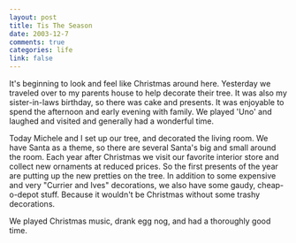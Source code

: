 ```yaml
--- 
layout: post
title: Tis The Season
date: 2003-12-7
comments: true
categories: life
link: false
---
```

It's beginning to look and feel like Christmas around here. Yesterday we traveled over to my parents house to help decorate their tree. It was also my sister-in-laws birthday, so there was cake and presents. It was enjoyable to spend the afternoon and early evening with family. We played 'Uno' and laughed and visited and generally had a wonderful time.

Today Michele and I set up our tree, and decorated the living room. We have Santa as a theme, so there are several Santa's big and small around the room. Each year after Christmas we visit our favorite interior store and collect new ornaments at reduced prices. So the first presents of the year are putting up the new pretties on the tree. In addition to some expensive and very "Currier and Ives" decorations, we also have some gaudy, cheap-o-depot stuff. Because it wouldn't be Christmas without some trashy decorations.

We played Christmas music, drank egg nog, and had a thoroughly good time.
